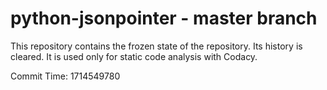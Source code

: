# python-jsonpointer - master branch

This repository contains the frozen state of the repository.
Its history is cleared. It is used only for static code
analysis with Codacy.

Commit Time: 1714549780